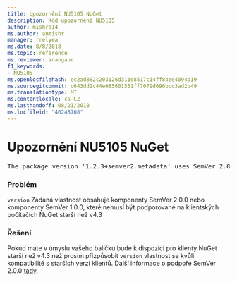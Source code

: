 ```yaml
---
title: Upozornění NU5105 NuGet
description: Kód upozornění NU5105
author: mishra14
ms.author: anmishr
manager: rrelyea
ms.date: 8/8/2018
ms.topic: reference
ms.reviewer: anangaur
f1_keywords:
- NU5105
ms.openlocfilehash: ec2ad882c203126d311e8517c14ff84ee4094b19
ms.sourcegitcommit: c643dd2c44e085601551ff7079d696bcc3ad2b49
ms.translationtype: MT
ms.contentlocale: cs-CZ
ms.lasthandoff: 08/21/2018
ms.locfileid: "40248708"
---
```

# <a name="nuget-warning-nu5105"></a>Upozornění NU5105 NuGet
<pre>The package version '1.2.3+semver2.metadata' uses SemVer 2.0.0 or components of SemVer 1.0.0 that are not supported on legacy clients. Change the package version to a SemVer 1.0.0 string. If the version contains a release label it must start with a letter. This message can be ignored if the package is not intended for older clients.</pre>

### <a name="issue"></a>Problém

`version` Zadaná vlastnost obsahuje komponenty SemVer 2.0.0 nebo komponenty SemVer 1.0.0, které nemusí být podporované na klientských počítačích NuGet starší než v4.3


### <a name="solution"></a>Řešení

Pokud máte v úmyslu vašeho balíčku bude k dispozici pro klienty NuGet starší než v4.3 než prosím přizpůsobit `version` vlastnost se kvůli kompatibilitě s starších verzí klientů. Další informace o podpoře SemVer 2.0.0 [tady](https://github.com/NuGet/Home/wiki/SemVer-2.0.0-support).

